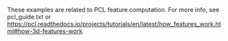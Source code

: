 These examples are related to PCL feature computation.
For more info, see pcl_guide.txt or
https://pcl.readthedocs.io/projects/tutorials/en/latest/how_features_work.html#how-3d-features-work